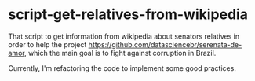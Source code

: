 # script-get-relatives-from-wikipedia

That script to get information from wikipedia about senators relatives in order to help the project https://github.com/datasciencebr/serenata-de-amor, which the main goal is to fight against corruption in Brazil.

Currently, I'm refactoring the code to implement some good practices.
